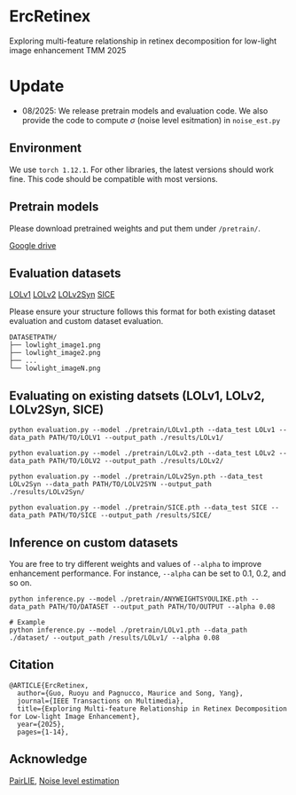 # ErcRetinex

Exploring multi-feature relationship in retinex decomposition for low-light image enhancement TMM 2025

# Update

* 08/2025: We release pretrain models and evaluation code. We also provide the code to compute $\sigma$ (noise level esitmation) in ```noise_est.py```

## Environment

We use ```torch 1.12.1```. For other libraries, the latest versions should work fine. This code should be compatible with most versions.

## Pretrain models
Please download pretrained weights and put them under ```/pretrain/```.

[Google drive](https://drive.google.com/drive/folders/18-0KjvZ5V-nBQ5eDfKFdfmu2dPDUqWtl?usp=sharing) 

## Evaluation datasets

[LOLv1](https://daooshee.github.io/BMVC2018website/)  [LOLv2](https://drive.google.com/file/d/1dzuLCk9_gE2bFF222n3-7GVUlSVHpMYC/view)  [LOLv2Syn](https://drive.google.com/file/d/1dzuLCk9_gE2bFF222n3-7GVUlSVHpMYC/view)  [SICE](https://drive.google.com/file/d/1gM3QeNDOCzx0m1gpOoQD1TnGv1BELy08/view)

Please ensure your structure follows this format for both existing dataset evaluation and custom dataset evaluation.

```text
DATASETPATH/
├── lowlight_image1.png
├── lowlight_image2.png
├── ...
└── lowlight_imageN.png
```

## Evaluating on existing datsets (LOLv1, LOLv2, LOLv2Syn, SICE)

```
python evaluation.py --model ./pretrain/LOLv1.pth --data_test LOLv1 --data_path PATH/TO/LOLV1 --output_path ./results/LOLv1/ 

python evaluation.py --model ./pretrain/LOLv2.pth --data_test LOLv2 --data_path PATH/TO/LOLV2 --output_path ./results/LOLv2/ 

python evaluation.py --model ./pretrain/LOLv2Syn.pth --data_test LOLv2Syn --data_path PATH/TO/LOLV2SYN --output_path ./results/LOLv2Syn/ 

python evaluation.py --model ./pretrain/SICE.pth --data_test SICE --data_path PATH/TO/SICE --output_path /results/SICE/ 
```

## Inference on custom datasets

You are free to try different weights and values of ```--alpha``` to improve enhancement performance. For instance, ```--alpha``` can be set to 0.1, 0.2, and so on.

```
python inference.py --model ./pretrain/ANYWEIGHTSYOULIKE.pth --data_path PATH/TO/DATASET --output_path PATH/TO/OUTPUT --alpha 0.08

# Example
python inference.py --model ./pretrain/LOLv1.pth --data_path ./dataset/ --output_path /results/LOLv1/ --alpha 0.08
```

## Citation
```
@ARTICLE{ErcRetinex,
  author={Guo, Ruoyu and Pagnucco, Maurice and Song, Yang},
  journal={IEEE Transactions on Multimedia}, 
  title={Exploring Multi-feature Relationship in Retinex Decomposition for Low-light Image Enhancement}, 
  year={2025},
  pages={1-14},
```


## Acknowledge
[PairLIE](https://github.com/zhenqifu/PairLIE), [Noise level estimation](https://github.com/zsyOAOA/noise_est_ICCV2015)
